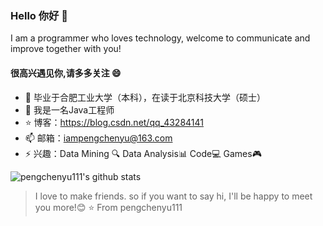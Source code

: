
### Hello 你好 👋


I am a programmer who loves technology, welcome to communicate and improve together with you!

#### 很高兴遇见你,请多多关注 😄 

- 🏫 毕业于合肥工业大学（本科），在读于北京科技大学（硕士）
- 🔭 我是一名Java工程师  
- ⭐ 博客：https://blog.csdn.net/qq_43284141
- 📫 邮箱：iampengchenyu@163.com
- ⚡ 兴趣：Data Mining 🔍	Data Analysis📊	Code💻	Games🎮                              


![pengchenyu111's github stats](https://github-readme-stats.vercel.app/api?username=pengchenyu111&show_icons=true&theme=radical)
<!--
[![ReadMe Card](https://github-readme-stats.vercel.app/api/pin/?username=GitHubWxw&repo=bs-cloud)](https://github.com/GitHubWxw/bs-cloud)  [![ReadMe Card](https://github-readme-stats.vercel.app/api/pin/?username=GitHubWxw&repo=wxw-security)](https://github.com/GitHubWxw/wxw-security)
-->

> I love to make friends. so if you want to say hi, I'll be happy to meet you more!😊
⭐️ From pengchenyu111

